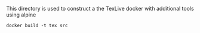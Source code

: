 This directory is used to construct a the TexLive docker with additional tools using alpine

```  
docker build -t tex src 
``` 